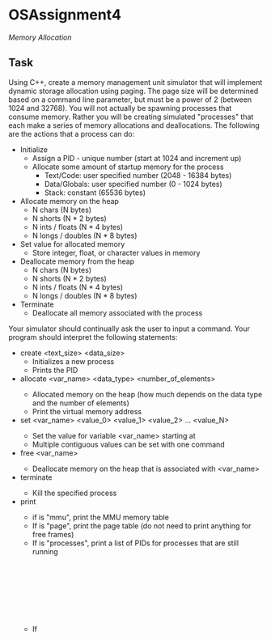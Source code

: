 # OSAssignment4
*Memory Allocation*

## Task

Using C++, create a memory management unit simulator that will implement dynamic storage allocation using paging. The page size will be determined based on a command line parameter, but must be a power of 2 (between 1024 and 32768). You will not actually be spawning processes that consume memory. Rather you will be creating simulated "processes" that each make a series of memory allocations and deallocations. The following are the actions that a process can do:
 - Initialize
    - Assign a PID - unique number (start at 1024 and increment up)
    - Allocate some amount of startup memory for the process
        - Text/Code: user specified number (2048 - 16384 bytes)
        - Data/Globals: user specified number (0 - 1024 bytes)
        - Stack: constant (65536 bytes)
 - Allocate memory on the heap
    - N chars (N bytes)
    - N shorts (N * 2 bytes)
    - N ints / floats (N * 4 bytes)
    - N longs / doubles (N * 8 bytes)
 - Set value for allocated memory
    - Store integer, float, or character values in memory
 - Deallocate memory from the heap
    - N chars (N bytes)
    - N shorts (N * 2 bytes)
    - N ints / floats (N * 4 bytes)
    - N longs / doubles (N * 8 bytes)
 - Terminate
    - Deallocate all memory associated with the process

Your simulator should continually ask the user to input a command. Your program should interpret the following statements:
 - create <text_size> <data_size>
    - Initializes a new process
    - Prints the PID
 - allocate <PID> <var_name> <data_type> <number_of_elements>
    - Allocated memory on the heap (how much depends on the data type and the number of elements)
    - Print the virtual memory address
 - set <PID> <var_name> <offset> <value_0> <value_1> <value_2> ... <value_N>
    - Set the value for variable <var_name> starting at <offset>
    - Multiple contiguous values can be set with one command
 - free <PID> <var_name>
    - Deallocate memory on the heap that is associated with <var_name>
 - terminate <PID>
    - Kill the specified process
 - print <object>
    - if <object> is "mmu", print the MMU memory table
    - If <object> is "page", print the page table (do not need to print anything for free frames)
    - If <object> is "processes", print a list of PIDs for processes that are still running
    - If <object> is a "<PID>:<var_name>", print the value of the variable for that process
        - If variable has more than 4 elements, just print the first 4 followed by "... [N items]" (where N is the number of elements)
 - exit
    - quit program

Your simulated machine will only have 64 MB of RAM (67108864 bytes).

### *Features*

 - Implement the 'create', 'allocate', and 'set', 'print', and 'exit' commands
 - Each new allocation can be on a new page
 - Implement the 'free' and 'terminate' commands (8 pts)
 - Use first fit algorithm within a page when allocating new data (8 pts)
    - allocate new page if no hole is large enough
 - Print error message if an allocation would exceed system memory (and don't perform allocation) (4 pts)
